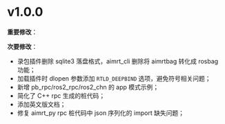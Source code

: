 # v1.0.0

**重要修改**：

**次要修改**：

- 录包插件删除 sqlite3 落盘格式，aimrt_cli 删除将 aimrtbag 转化成 rosbag 功能；
- 加载插件时 dlopen 参数添加 `RTLD_DEEPBIND` 选项，避免符号相关问题；
- 新增 pb_rpc/ros2_rpc/ros2_chn 的 app 模式示例；
- 简化了 C++ rpc 生成的桩代码；
- 添加英文版文档；
- 修复 aimrt_py rpc 桩代码中 json 序列化的 import 缺失问题；
